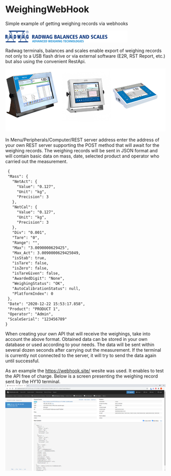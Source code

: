 # WeighingWebHook
Simple example of getting weighing records via webhooks

![Alt text](en_header.png)

  
  Radwag terminals, balances and scales enable export of weighing records not only to a USB flash drive or via external software (E2R, RST Report, etc.) but also using the convenient RestApi.

![Alt text](terminals.png)

    
  In Menu/Peripherals/Computer/REST server address enter the address of your own REST server supporting the POST method that will await for the weighing records.
 The weighing records will be sent in JSON format and will contain basic data on mass, date, selected product and operator who carried out the measurement.
 ``` 
  {
  "Mass": {
    "NetAct": {
      "Value": "0.127",
      "Unit": "kg",
      "Precision": 3
    },
    "NetCal": {
      "Value": "0.127",
      "Unit": "kg",
      "Precision": 3
    },
    "Div": "0.001",
    "Tare": "0",
    "Range": "",
    "Max": "3.0090000629425",
    "Max_Act": 3.0090000629425049,
    "isStab": true,
    "isTare": false,
    "isZero": false,
    "isTareGiven": false,
    "AwardedDigit": "None",
    "WeighingStatus": "OK",
    "AutoCalibrationStatus": null,
    "PlatformIndex": 0
  },
  "Date": "2020-12-22 15:53:17.858",
  "Product": "PRODUCT 1",
  "Operator": "Admin",
  "ScaleSerial": "123456789"
}
```
When creating your own API that will receive the weighings, take into account the above format. Obtained data can be stored in your own database or used according to your needs. The data will be sent within several dozen seconds after carrying out the measurement. If the terminal is currently not connected to the server, it will try to send the data again until successful.

  As an example the https://webhook.site/ wesite was used. It enables to test the API free of charge. Below is a screen presenting the weighing record sent by the HY10 terminal. 
![Alt text](webhook.png)
